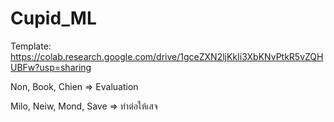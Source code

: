# Cupid_ML

Template: https://colab.research.google.com/drive/1gceZXN2ljKkIi3XbKNvPtkR5vZQHUBFw?usp=sharing

Non, Book, Chien => Evaluation

Milo, Neiw, Mond, Save => ทำต่อให้เสจ
